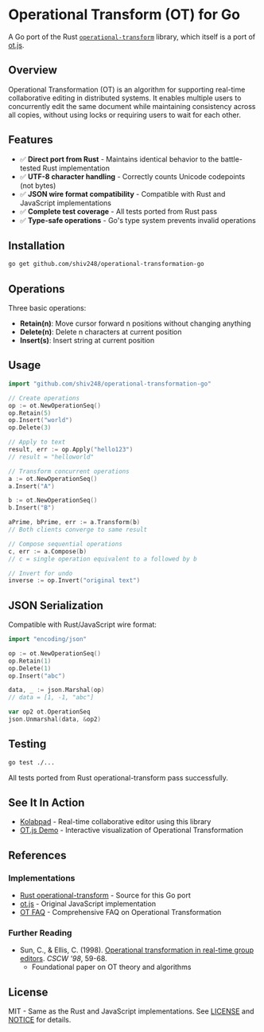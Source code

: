 # Operational Transform (OT) for Go

A Go port of the Rust [`operational-transform`](https://github.com/spebern/operational-transform-rs) library, which itself is a port of [ot.js](https://github.com/Operational-Transformation/ot.js).

## Overview

Operational Transformation (OT) is an algorithm for supporting real-time collaborative editing in distributed systems. It enables multiple users to concurrently edit the same document while maintaining consistency across all copies, without using locks or requiring users to wait for each other.

## Features

- ✅ **Direct port from Rust** - Maintains identical behavior to the battle-tested Rust implementation
- ✅ **UTF-8 character handling** - Correctly counts Unicode codepoints (not bytes)
- ✅ **JSON wire format compatibility** - Compatible with Rust and JavaScript implementations
- ✅ **Complete test coverage** - All tests ported from Rust pass
- ✅ **Type-safe operations** - Go's type system prevents invalid operations

## Installation

```bash
go get github.com/shiv248/operational-transformation-go
```

## Operations

Three basic operations:

- **Retain(n)**: Move cursor forward n positions without changing anything
- **Delete(n)**: Delete n characters at current position
- **Insert(s)**: Insert string at current position

## Usage

```go
import "github.com/shiv248/operational-transformation-go"

// Create operations
op := ot.NewOperationSeq()
op.Retain(5)
op.Insert("world")
op.Delete(3)

// Apply to text
result, err := op.Apply("hello123")
// result = "helloworld"

// Transform concurrent operations
a := ot.NewOperationSeq()
a.Insert("A")

b := ot.NewOperationSeq()
b.Insert("B")

aPrime, bPrime, err := a.Transform(b)
// Both clients converge to same result

// Compose sequential operations
c, err := a.Compose(b)
// c = single operation equivalent to a followed by b

// Invert for undo
inverse := op.Invert("original text")
```

## JSON Serialization

Compatible with Rust/JavaScript wire format:

```go
import "encoding/json"

op := ot.NewOperationSeq()
op.Retain(1)
op.Delete(1)
op.Insert("abc")

data, _ := json.Marshal(op)
// data = [1, -1, "abc"]

var op2 ot.OperationSeq
json.Unmarshal(data, &op2)
```

## Testing

```bash
go test ./...
```

All tests ported from Rust operational-transform pass successfully.

## See It In Action

- [Kolabpad](https://github.com/shiv248/kolabpad) - Real-time collaborative editor using this library
- [OT.js Demo](https://operational-transformation.github.io) - Interactive visualization of Operational Transformation

## References

### Implementations
- [Rust operational-transform](https://github.com/spebern/operational-transform-rs) - Source for this Go port
- [ot.js](https://github.com/Operational-Transformation/ot.js) - Original JavaScript implementation
- [OT FAQ](https://www3.ntu.edu.sg/scse/staff/czsun/projects/otfaq/) - Comprehensive FAQ on Operational Transformation

### Further Reading
- Sun, C., & Ellis, C. (1998). [Operational transformation in real-time group editors](https://dl.acm.org/doi/10.1145/289444.289469). _CSCW '98_, 59-68.
  - Foundational paper on OT theory and algorithms

## License

MIT - Same as the Rust and JavaScript implementations. See [LICENSE](LICENSE) and [NOTICE](NOTICE) for details.
